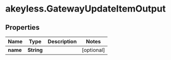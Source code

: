 # akeyless.GatewayUpdateItemOutput

## Properties

Name | Type | Description | Notes
------------ | ------------- | ------------- | -------------
**name** | **String** |  | [optional] 


